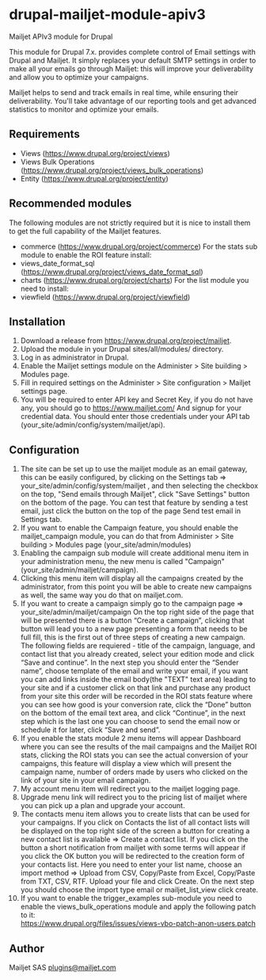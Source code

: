 drupal-mailjet-module-apiv3
===========================

Mailjet APIv3 module for Drupal

This module for Drupal 7.x. provides complete control of Email settings with
Drupal and Mailjet.
It simply replaces your default SMTP settings in order to make all your emails
go through Mailjet: this will improve your deliverability and allow you to
optimize your campaigns.

Mailjet helps to send and track emails in real time, while ensuring their
deliverability.
You'll take advantage of our reporting tools and get advanced statistics to
monitor and optimize your emails.

Requirements
------------
  * Views (https://www.drupal.org/project/views)
  * Views Bulk Operations (https://www.drupal.org/project/views_bulk_operations)
  * Entity (https://www.drupal.org/project/entity)

Recommended modules
-------------------
  The following modules are not strictly required but it is nice to install them to get 
  the full capability of the Mailjet features.
  * commerce (https://www.drupal.org/project/commerce)
  For the stats sub module to enable the ROI feature install:
  * views_date_format_sql (https://www.drupal.org/project/views_date_format_sql)
  * charts (https://www.drupal.org/project/charts)
  For the list module you need to install:
  * viewfield (https://www.drupal.org/project/viewfield)

Installation
------------

1)  Download a release from https://www.drupal.org/project/mailjet.
2)  Upload the module in your Drupal sites/all/modules/ directory.
3)  Log in as administrator in Drupal.
4)  Enable the Mailjet settings module on the Administer > Site building > Modules page.
5)  Fill in required settings on the Administer > Site configuration > Mailjet settings page.
6)  You will be required to enter API key and Secret Key, if you do not have any, 
    you should go to https://www.mailjet.com/
    And signup for your credential data. You should enter those credentials under your 
    API tab (your_site/admin/config/system/mailjet/api). 

Configuration
-------------

1)  The site can be set up to use the mailjet module as an email gateway, 
    this can be easily configured, by clicking on the Settings tab => 
    your_site/admin/config/system/mailjet , and then selecting the checkbox on the top, 
    "Send emails through Mailjet", click "Save Settings" button on the bottom of the page. 
    You can test that feature by sending a test email, just click the button on the top 
    of the page Send test email in Settings tab.
2)  If you want to enable the Campaign feature, you should enable the mailjet_campaign module, 
    you can do that from Administer > Site building > Modules page (your_site/admin/modules)
3)  Enabling the campaign sub module will create additional menu item in your administration menu, 
    the new menu is called "Campaign" (your_site/admin/mailjet/campaign). 
4) Clicking this menu item will display all the campaigns created by the administrator, 
    from this point you will be able to create new campaigns as well, 
    the same way you do that on mailjet.com.
5) If you want to create a campaign simply go to the campaign page => your_site/admin/mailjet/campaign
    On the top right side of the page that will be presented there is a button “Create a campaign”, 
    clicking that button will lead you to a new page presenting a form that needs to be full fill, 
    this is the first out of three steps of creating a new campaign. The following fields are requiered - 
    title of the campaign, language, and contact list that you already created, 
    select your edition mode and click “Save and continue”.
    In the next step you should enter the “Sender name”, choose template of the email and write your email, 
    if you want you can add links inside the email body(the "TEXT" text area) 
    leading to your site and if a customer click on that link and purchase any product 
    from your site this order will be recorded in the ROI stats feature 
    where you can see how good is your conversion rate, click the “Done” button on the bottom of 
    the email text area, and click “Continue”, in the next step which is the last one you can choose 
    to send the email now or schedule it for later, click “Save and send”.
6) If you enable the stats module 2 menu items will appear Dashboard where you can see the results 
    of the mail campaigns and the Mailjet ROI stats, clicking the ROI stats you can see the actual 
    conversion of your campaigns, this feature will display a view which will present the campaign name, 
    number of orders made by users who clicked on the link of your site in your email campaign.
7) My account menu item will redirect you to the mailjet logging page.
8) Upgrade menu link will redirect you to the pricing list of mailjet where you can pick up a plan 
    and upgrade your account.
9) The contacts menu item allows you to create lists that can be used for your campaigns.
    If you click on Contacts the list of all contact lists will be displayed on the top right 
    side of the screen a button for creating a new contact list is available => Create a contact list. 
    If you click on the button a short notification from mailjet with some terms will appear 
    if you click the OK button you will be redirected to the creation form of your contacts list. 
    Here you need to enter your list name, choose an import method => 
    Upload from CSV, Copy/Paste from Excel, Copy/Paste from TXT, CSV, RTF. 
    Upload your file and click Create. 
    On the next step you should choose the import type email or mailjet_list_view click create.
10) If you want to enable the trigger_examples sub-module you need to enable the views_bulk_operations
    module and apply the following patch to it:  
    https://www.drupal.org/files/issues/views-vbo-patch-anon-users.patch
      
Author
------
Mailjet SAS
plugins@mailjet.com
